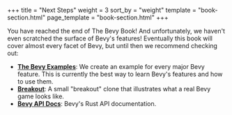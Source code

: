 +++
title = "Next Steps"
weight = 3
sort_by = "weight"
template = "book-section.html"
page_template = "book-section.html"
+++

You have reached the end of The Bevy Book! And unfortunately, we haven't even scratched the surface of Bevy's features! Eventually this book will cover almost every facet of Bevy, but until then we recommend checking out:

* **[The Bevy Examples](https://github.com/bevyengine/bevy/tree/master/examples#examples)**: We create an example for every major Bevy feature. This is currently the best way to learn Bevy's features and how to use them. 
* **[Breakout](https://github.com/bevyengine/bevy/blob/master/examples/game/breakout.rs)**: A small "breakout" clone that illustrates what a real Bevy game looks like.
* **[Bevy API Docs](https://docs.rs/bevy)**: Bevy's Rust API documentation.
